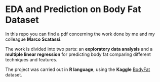 # EDA and Prediction on Body Fat Dataset

In this repo you can find a pdf concerning the work done by me and my colleague **Marco Scatassi**. 

The work is divided into two parts: an **exploratory data analysis** and a **multiple linear regression** for predicting body fat comparing different techniques and features.

The project was carried out in **R language**, using the **Kaggle** [BodyFat](https://www.kaggle.com/datasets/fedesoriano/body-fat-prediction-dataset) dataset.
